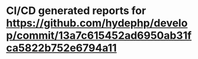 # CI/CD generated reports for https://github.com/hydephp/develop/commit/13a7c615452ad6950ab31fca5822b752e6794a11
